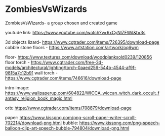 # ZombiesVsWizards
ZombiesVsWizards- a group chosen and created game 

youtude link: https://www.youtube.com/watch?v=6xCyNlZFWiI&t=3s

3d objects
lizard- https://www.cgtrader.com/items/726395/download-page 
cobble stone floors - https://www.artstation.com/artwork/oq6wm

floor- https://www.textures.com/download/woodplanksold0239/120856
floor torch - https://www.cgtrader.com/free-3d-models/architectural/lighting/torch-0aaed256-544b-4544-af9f-9815a7c12b91 
wall torch - https://www.cgtrader.com/items/746616/download-page 

intro image: https://www.wallpaperup.com/604822/WICCA_wiccan_witch_dark_occult_fantasy_religion_book_magic.html

orb: https://www.cgtrader.com/items/708879/download-page

paper: https://www.kisspng.com/png-scroll-paper-writer-scroll-702214/download-png.html
bubble: https://www.kisspng.com/png-speech-balloon-clip-art-speech-bubble-794804/download-png.html 
